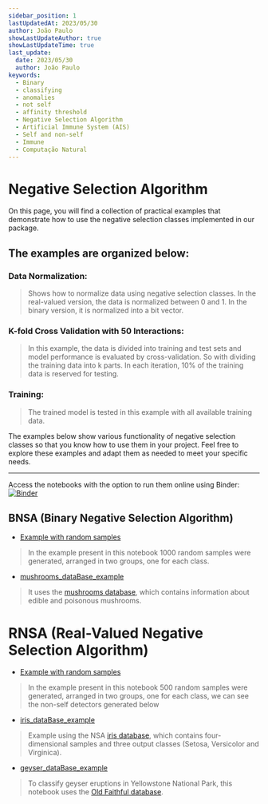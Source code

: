 ```yaml
---
sidebar_position: 1
lastUpdatedAt: 2023/05/30
author: João Paulo
showLastUpdateAuthor: true
showLastUpdateTime: true
last_update:
  date: 2023/05/30
  author: João Paulo
keywords:
  - Binary
  - classifying
  - anomalies
  - not self
  - affinity threshold
  - Negative Selection Algorithm
  - Artificial Immune System (AIS)
  - Self and non-self
  - Immune
  - Computação Natural
---
```


# Negative Selection Algorithm

On this page, you will find a collection of practical examples that demonstrate how to use the negative selection classes implemented in our package.

## The examples are organized below:

### Data Normalization:
> Shows how to normalize data using negative selection classes. In the real-valued version, the data is normalized between 0 and 1. In the binary version, it is normalized into a bit vector.

### K-fold Cross Validation with 50 Interactions:
> In this example, the data is divided into training and test sets and model performance is evaluated by cross-validation. So with dividing the training data into k parts. In each iteration, 10% of the training data is reserved for testing.

### Training:
> The trained model is tested in this example with all available training data.

The examples below show various functionality of negative selection classes so that you know how to use them in your project. Feel free to explore these examples and adapt them as needed to meet your specific needs.

---

Access the notebooks with the option to run them online using Binder: [![Binder](https://mybinder.org/badge_logo.svg)](https://mybinder.org/v2/gh/AIS-Package/aisp/HEAD?labpath=%2Fexamples)


## BNSA (Binary Negative Selection Algorithm)

+ [Example with random samples](https://github.com/AIS-Package/aisp/blob/main/examples/BNSA/example_with_randomly_generated_dataset-en.ipynb) 
> In the example present in this notebook 1000 random samples were generated, arranged in two groups, one for each class.

+ [mushrooms_dataBase_example](https://github.com/AIS-Package/aisp/blob/main/examples/BNSA/mushrooms_dataBase_example_en.ipynb)
>  It uses the [mushrooms database](https://archive.ics.uci.edu/dataset/73/mushroom), which contains information about edible and poisonous mushrooms.

# RNSA (Real-Valued Negative Selection Algorithm)

+ [Example with random samples](https://github.com/AIS-Package/aisp/blob/main/examples/RNSA/example_with_randomly_generated_dataset-en.ipynb) 
> In the example present in this notebook 500 random samples were generated, arranged in two groups, one for each class, we can see the non-self detectors generated below
+ [iris_dataBase_example](https://github.com/AIS-Package/aisp/blob/main/examples/RNSA/iris_dataBase_example_en.ipynb)
> Example using the NSA [iris database](https://archive.ics.uci.edu/ml/datasets/iris), which contains four-dimensional samples and three output classes (Setosa, Versicolor and Virginica).
+ [geyser_dataBase_example](https://github.com/AIS-Package/aisp/blob/main/examples/RNSA/geyser_dataBase_example_en.ipynb)
> To classify geyser eruptions in Yellowstone National Park, this notebook uses the [Old Faithful database](https://github.com/mwaskom/seaborn-data/blob/master/geyser.csv).